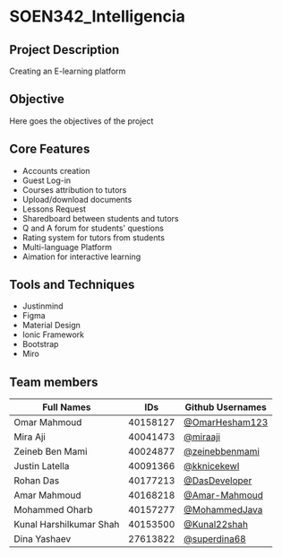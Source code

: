 # SOEN342_Intelligencia

## Project Description
Creating an E-learning platform

## Objective
Here goes the objectives of the project

## Core Features
- Accounts creation
- Guest Log-in
- Courses attribution to tutors
- Upload/download documents
- Lessons Request  
- Sharedboard between students and tutors
- Q and A forum for students' questions
- Rating system for tutors from students 
- Multi-language Platform
- Aimation for interactive learning

## Tools and Techniques
- Justinmind <br />
- Figma <br />
- Material Design <br />
- Ionic Framework <br />
- Bootstrap <br />
- Miro

## Team members
| Full Names    | IDs           |  Github Usernames |
| ------------- | ------------- | ------------- | 
| Omar Mahmoud  |   40158127    |[@OmarHesham123](https://github.com/OmarHesham123)|
| Mira Aji  |    40041473   | [@miraaji](https://github.com/miraaji) |
| Zeineb Ben Mami |   40024877    | [@zeinebbenmami ](https://github.com/zeinebbenmami) |
| Justin Latella  |   40091366    | [@kknicekewl](https://github.com/kknicekewl)|
| Rohan Das  |   40177213    | [@DasDeveloper](https://github.com/DasDeveloper) |
| Amar Mahmoud  |   40168218    | [@Amar-Mahmoud](https://github.com/Amar-Mahmoud) |
| Mohammed Oharb  |   40157277    | [@MohammedJava](https://github.com/MohammedJava) |
| Kunal Harshilkumar Shah  |    40153500   | [@Kunal22shah](https://github.com/Kunal22shah) |
| Dina Yashaev  |  27613822    | [@superdina68](https://github.com/superdina68)|
